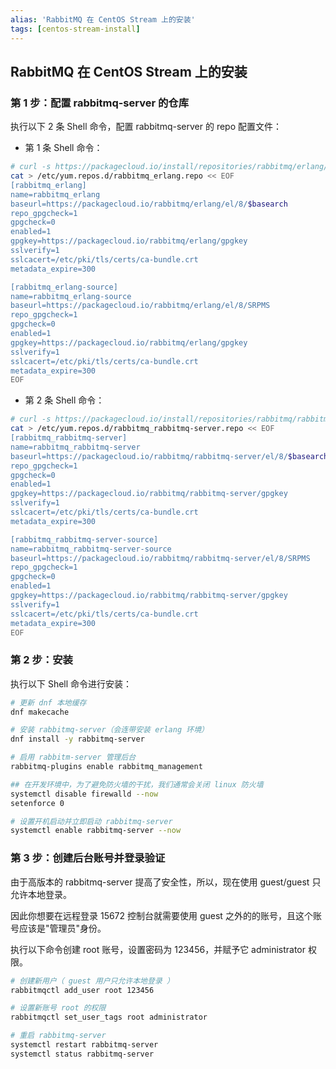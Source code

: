 ```yaml
---
alias: 'RabbitMQ 在 CentOS Stream 上的安装'
tags: [centos-stream-install]
---
```


## RabbitMQ 在 CentOS Stream 上的安装

### 第 1 步：配置 rabbitmq-server 的仓库

执行以下 2 条 Shell 命令，配置 rabbitmq-server 的 repo 配置文件：

- 第 1 条 Shell 命令：

```sh
# curl -s https://packagecloud.io/install/repositories/rabbitmq/erlang/script.rpm.sh | sudo bash
cat > /etc/yum.repos.d/rabbitmq_erlang.repo << EOF
[rabbitmq_erlang]
name=rabbitmq_erlang
baseurl=https://packagecloud.io/rabbitmq/erlang/el/8/$basearch
repo_gpgcheck=1
gpgcheck=0
enabled=1
gpgkey=https://packagecloud.io/rabbitmq/erlang/gpgkey
sslverify=1
sslcacert=/etc/pki/tls/certs/ca-bundle.crt
metadata_expire=300

[rabbitmq_erlang-source]
name=rabbitmq_erlang-source
baseurl=https://packagecloud.io/rabbitmq/erlang/el/8/SRPMS
repo_gpgcheck=1
gpgcheck=0
enabled=1
gpgkey=https://packagecloud.io/rabbitmq/erlang/gpgkey
sslverify=1
sslcacert=/etc/pki/tls/certs/ca-bundle.crt
metadata_expire=300
EOF
```


- 第 2 条 Shell 命令：

```sh
# curl -s https://packagecloud.io/install/repositories/rabbitmq/rabbitmq-server/script.deb.sh | sudo bash
cat > /etc/yum.repos.d/rabbitmq_rabbitmq-server.repo << EOF
[rabbitmq_rabbitmq-server]
name=rabbitmq_rabbitmq-server
baseurl=https://packagecloud.io/rabbitmq/rabbitmq-server/el/8/$basearch
repo_gpgcheck=1
gpgcheck=0
enabled=1
gpgkey=https://packagecloud.io/rabbitmq/rabbitmq-server/gpgkey
sslverify=1
sslcacert=/etc/pki/tls/certs/ca-bundle.crt
metadata_expire=300

[rabbitmq_rabbitmq-server-source]
name=rabbitmq_rabbitmq-server-source
baseurl=https://packagecloud.io/rabbitmq/rabbitmq-server/el/8/SRPMS
repo_gpgcheck=1
gpgcheck=0
enabled=1
gpgkey=https://packagecloud.io/rabbitmq/rabbitmq-server/gpgkey
sslverify=1
sslcacert=/etc/pki/tls/certs/ca-bundle.crt
metadata_expire=300
EOF
```

### 第 2 步：安装

执行以下 Shell 命令进行安装：

```bash
# 更新 dnf 本地缓存
dnf makecache

# 安装 rabbitmq-server（会连带安装 erlang 环境）
dnf install -y rabbitmq-server

# 启用 rabbitm-server 管理后台
rabbitmq-plugins enable rabbitmq_management

## 在开发环境中，为了避免防火墙的干扰，我们通常会关闭 linux 防火墙
systemctl disable firewalld --now
setenforce 0

# 设置开机启动并立即启动 rabbitmq-server
systemctl enable rabbitmq-server --now
```

### 第 3 步：创建后台账号并登录验证

由于高版本的 rabbitmq-server 提高了安全性，所以，现在使用 guest/guest 只允许本地登录。

因此你想要在远程登录 15672 控制台就需要使用 guest 之外的的账号，且这个账号应该是"管理员"身份。

执行以下命令创建 root 账号，设置密码为 123456，并赋予它 administrator 权限。

```sh
# 创建新用户（ guest 用户只允许本地登录 ）
rabbitmqctl add_user root 123456

# 设置新账号 root 的权限
rabbitmqctl set_user_tags root administrator

# 重启 rabbitmq-server
systemctl restart rabbitmq-server
systemctl status rabbitmq-server
```

